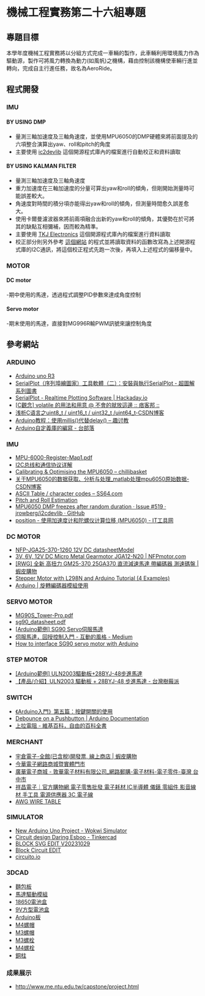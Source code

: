 # 機械工程實務第二十六組專題
## 專題目標
本學年度機械⼯程實務將以分組⽅式完成⼀⾞輛的製作，此⾞輛利⽤環境⾵⼒作為驅動源，製作可將⾵⼒轉換為動⼒(如⾵帆)之機構，藉由控制該機構使⾞輛⾏進並轉向，完成⾃主⾏進任務，故名為AeroRide。
## 程式開發
### IMU
#### BY USING DMP
- 量測三軸加速度及三軸角速度，並使用MPU6050的DMP硬體來將前面提及的六項整合演算出yaw、roll和pitch的角度
- 主要使用 [ic2devlib](https://github.com/jrowberg/i2cdevlib) 這個開源程式庫內的檔案進行自動校正和資料讀取
#### BY USING KALMAN FILTER
- 量測三軸加速度及三軸角速度
- 重力加速度在三軸加速度的分量可算出yaw和roll的傾角，但剛開始測量時可能誤差較大。
- 角速度對時間的積分項亦能得出yaw和roll的傾角，但測量時間愈久誤差愈大。
- 使用卡爾曼濾波器來將前兩項融合出新的yaw和roll的傾角，其優勢在於可將其的缺點互相彌補，因而較為精準。
- 主要使用 [TKJ Electronics](https://github.com/TKJElectronics/KalmanFilter) 這個開源程式庫內的檔案進行資料讀取
- 校正部分則另外參考 [這個網站](https://wired.chillibasket.com/2015/01/calibrating-mpu6050/) 的程式並將讀取資料的函數改寫為上述開源程式庫的I2C通訊，將這個校正程式先跑一次後，再填入上述程式的偏移量中。
### MOTOR
#### DC motor
-期中使用的馬達，透過程式調整PID參數來達成角度控制
#### Servo motor
-期末使用的馬達，直接對MG996R輸PWM訊號來讓控制角度

## 參考網站
### ARDUINO
- [Arduino uno R3](https://docs.arduino.cc/resources/datasheets/A000066-datasheet.pdf)
- [SerialPlot（序列埠繪圖家）工具軟體（二）：安裝與執行SerialPlot - 超圖解系列圖書](https://swf.com.tw/?p=1591)
- [SerialPlot - Realtime Plotting Software | Hackaday.io](https://hackaday.io/project/5334-serialplot-realtime-plotting-software)
- [[C觀念] volatile 的用法和用意 @ 不會的就放這邊 :: 痞客邦 ::](https://anal02.pixnet.net/blog/post/117485340-%5Bc%5D-volatile-%E7%9A%84%E7%94%A8%E6%B3%95%E5%92%8C%E7%94%A8%E6%84%8F)
- [浅析C语言之uint8_t / uint16_t / uint32_t /uint64_t-CSDN博客](https://blog.csdn.net/mary19920410/article/details/71518130)
- [Arduino教程：使用millis()代替delay() – 趣讨教](https://www.qutaojiao.com/21429.html)
- [Arduino自定義庫的編寫 - 台部落](https://www.twblogs.net/a/5b833c9f2b71771e35c1ccf3)
### IMU
- [MPU-6000-Register-Map1.pdf](https://invensense.tdk.com/wp-content/uploads/2015/02/MPU-6000-Register-Map1.pdf)
- [I2C总线和通信协议详解](https://zhuanlan.zhihu.com/p/678229227)
- [Calibrating & Optimising the MPU6050 – chillibasket](https://wired.chillibasket.com/2015/01/calibrating-mpu6050/)
- [关于MPU6050的数据获取、分析与处理_matlab处理mpu6050原始数据-CSDN博客](https://blog.csdn.net/acktomas/article/details/89087174)
- [ASCII Table / character codes – SS64.com](https://ss64.com/ascii.html)
- [Pitch and Roll Estimation](https://www.nxp.com/docs/en/application-note/AN3461.pdf)
- [MPU6050 DMP freezes after random duration · Issue #519 · jrowberg/i2cdevlib · GitHub](https://github.com/jrowberg/i2cdevlib/issues/519)
- [position - 使用加速度计和陀螺仪计算位移 (MPU6050) - IT工具网](https://www.coder.work/article/6199777)
### DC MOTOR
- [NFP-JGA25-370-1260  12V DC datasheetModel ](https://nfpmotor.com/custom-gear-motor-6v12v24v-model-nfp-jga25-370)
- [3V, 6V, 12V DC Micro Metal Gearmotor JGA12-N20 | NFPmotor.com](https://nfpmotor.com/3v-6v-12v-dc-micro-metal-gearmotor-model-nfp-jga12-n20)
- [[RWG] 全新 高扭力 GM25-370 25GA370 直流減速馬達 帶編碼器 測速碼盤 | 蝦皮購物](https://shopee.tw/-RWG-%E5%85%A8%E6%96%B0-%E9%AB%98%E6%89%AD%E5%8A%9B-GM25-370-25GA370-%E7%9B%B4%E6%B5%81%E6%B8%9B%E9%80%9F%E9%A6%AC%E9%81%94-%E5%B8%B6%E7%B7%A8%E7%A2%BC%E5%99%A8-%E6%B8%AC%E9%80%9F%E7%A2%BC%E7%9B%A4-i.14363185.4645809394?xptdk=3c304600-352a-41ea-b997-f45115aef90b)
- [Stepper Motor with L298N and Arduino Tutorial (4 Examples)](https://www.makerguides.com/l298n-stepper-motor-arduino-tutorial/)
- [Arduino | 旋轉編碼器模組使用](https://hugheschung.blogspot.com/2018/06/arduino-1.html)
### SERVO MOTOR
- [MG90S_Tower-Pro.pdf](https://www.electronicoscaldas.com/datasheet/MG90S_Tower-Pro.pdf)
- [sg90_datasheet.pdf](http://www.ee.ic.ac.uk/pcheung/teaching/DE1_EE/stores/sg90_datasheet.pdf)
- [[Arduino範例] SG90 Servo伺服馬達](https://blog.jmaker.com.tw/arduino-servo-sg90/)
- [伺服馬達，回授控制入門 - 互動的風格 - Medium](https://medium.com/electronics-%E4%BA%92%E5%8B%95%E9%9B%BB%E5%AD%90/%E5%AF%A6%E9%AB%94%E9%81%8B%E7%AE%97week4-4943b619f476)
- [How to interface SG90 servo motor with Arduino](https://www.simplyiotsensors.com/2021/10/how-to-use-sg-90-servo-motor-with-Arduino.html#:~:text=SG90%20servo%20motor%20runs%20between%204.8%20%E2%80%93%206,of%20the%20motor%20it%20will%20consume%20100-250%20mA.)
### STEP MOTOR
- [[Arduino範例] ULN2003驅動板+28BYJ-48步進馬達](https://blog.jmaker.com.tw/uln2003-28byj-48/)
- [【產品/介紹】ULN2003 驅動板 + 28BYJ-48 步進馬達 - 台灣樹莓派](https://piepie.com.tw/8199/uln2003-stepper-motor-drive#:~:text=%E5%B7%A5%E4%BD%9C%E9%9B%BB%E5%A3%93%EF%BC%9A5VDC%20%E7%9B%B8%E4%BD%8D%EF%BC%9A4%20%E9%80%B1%E6%9C%9F%EF%BC%9A100Hz%20%E9%80%9F%E5%BA%A6%E8%AE%8A%E5%8C%96%E7%8E%87%EF%BC%9A1%2F64,%E6%91%A9%E6%93%A6%E5%8A%9B%E7%9F%A9%EF%BC%9A600-1200%20gf.cm%20%E5%BC%95%E5%85%A5%E8%BD%89%E7%9F%A9%EF%BC%9A300%20gf.cm)
### SWITCH
- [《Arduino入門》第五篇：按鍵開關的使用](https://blog.jmaker.com.tw/arduino-buttons/)
- [Debounce on a Pushbutton | Arduino Documentation](https://docs.arduino.cc/built-in-examples/digital/Debounce/)
- [上拉電阻 - 維基百科，自由的百科全書](https://zh.wikipedia.org/zh-tw/%E4%B8%8A%E6%8B%89%E7%94%B5%E9%98%BB)
### MERCHANT
- [宇倉電子-全館(已含稅)開發票, 線上商店 | 蝦皮購物](https://shopee.tw/allen_6833?categoryId=100644&entryPoint=cart&itemId=64927673)
- [今華電子網路商城暨實體門市](https://jin-hua.com.tw/index.aspx)
- [廣華電子商城 - 敦華電子材料有限公司_網路郵購-電子材料-電子零件-臺灣 台中市](https://shop.cpu.com.tw/)
- [祥昌電子｜官方購物網 電子零售批發 電子耗材 IC半導體 儀錶 零組件 影音線材 手工具 電源供應器 3C 電子線](https://www.sconline.com.tw/tw/product/index.php?page=1&kind1=&kw=dc%E6%8E%A5%E9%A0%AD)
- [AWG WIRE TABLE](https://ken-gilbert.com/techstuff/AWG_WIRE_TABLE.html)
### SIMULATOR
- [New Arduino Uno Project - Wokwi Simulator](https://wokwi.com/projects/new/arduino-uno)
- [Circuit design Daring Esboo - Tinkercad](https://www.tinkercad.com/things/0wW5GkK5LwL-daring-esboo/editel?tenant=circuits)
- [BLOCK SVG EDIT V20231029](https://www.block.tw/bse/v20231029/)
- [Block Circuit EDIT](https://www.block.tw/bce/)
- [circuito.io](https://www.circuito.io/app?components=512,11021,11028,7654321)
### 3DCAD
- [麵包板](https://grabcad.com/library/mini-breadboard--1)
- [馬達驅動模組](https://grabcad.com/library/l298n-21)
- [18650電池盒](https://grabcad.com/library/4-x-18650-battery-box-1)
- [9V方型電池盒](https://grabcad.com/library/battery-box-9v-boitier-pour-pile-9-v-avec-interrupteur-on-off-1)
- [Arduino板](https://grabcad.com/library/arduino-uno-r3-11)
- [M4螺帽](https://www.mcmaster.com/products/nuts/hex-nuts~/thread-size~m4/)
- [M3螺帽](https://www.mcmaster.com/products/nuts/hex-nuts~/thread-size~m3/)
- [M3螺栓](https://www.mcmaster.com/products/screws/rounded-head-screws~/thread-size~m3/jis-steel-pan-head-screws/)
- [M4螺栓](https://www.mcmaster.com/products/screws/rounded-head-screws~/jis-steel-pan-head-screws/thread-size~m4/thread-size~m4/)
- [銅柱](https://www.mcmaster.com/products/male-female-threaded-hex-standoffs/male-female-threaded-hex-standoffs-6/thread-size~m3/)
### 成果展示
- <http://www.me.ntu.edu.tw/capstone/project.html>
